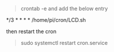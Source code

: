 > crontab -e
and add the below entry

*/3 * * * *  /home/pi/cron/LCD.sh

then restart the cron

> sudo systemctl restart cron.service
